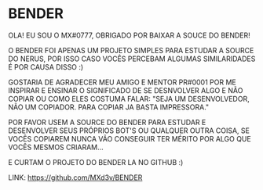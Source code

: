 # BENDER

OLA! EU SOU O MX#0777, OBRIGADO POR BAIXAR A SOUCE DO BENDER!

O BENDER FOI APENAS UM PROJETO SIMPLES PARA ESTUDAR A SOURCE DO NERUS, POR ISSO CASO VOCÊS PERCEBAM ALGUMAS SIMILARIDADES
É POR CAUSA DISSO :)

GOSTARIA DE AGRADECER MEU AMIGO E MENTOR PR#0001 POR ME INSPIRAR E ENSINAR O SIGNIFICADO DE SE DESNVOLVER ALGO E NÃO COPIAR
OU COMO ELES COSTUMA FALAR: "SEJA UM DESENVOLVEDOR, NÃO UM COPIADOR. PARA COPIAR JA BASTA IMPRESSORA."

POR FAVOR USEM A SOURCE DO BENDER PARA ESTUDAR E DESENVOLVER SEUS PRÓPRIOS BOT'S OU QUALQUER OUTRA COISA, SE VOCÊS COPIAREM NUNCA VÃO CONSEGUIR  TER MÉRITO POR ALGO QUE VOCÊS MESMOS CRIARAM...

E CURTAM O PROJETO DO BENDER LA NO GITHUB :)

LINK: https://github.com/MXd3v/BENDER
